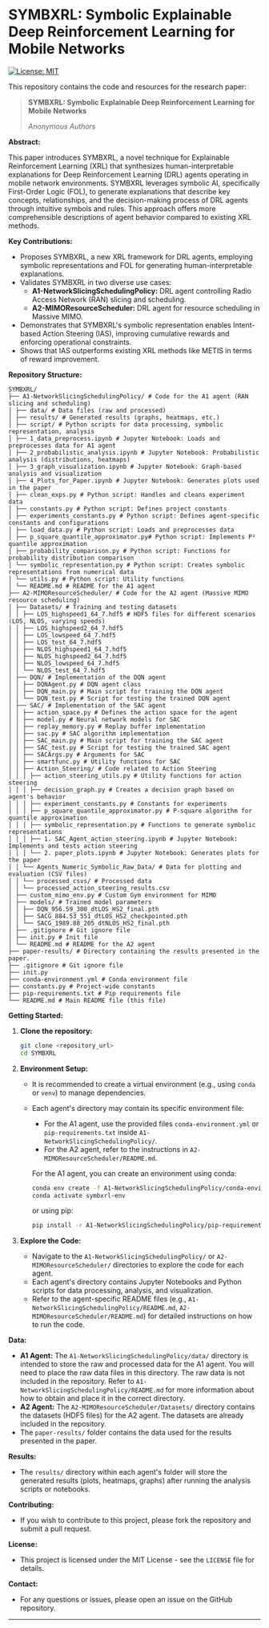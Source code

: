 # SYMBXRL: Symbolic Explainable Deep Reinforcement Learning for Mobile Networks

[![License: MIT](https://img.shields.io/badge/License-MIT-yellow.svg)](https://opensource.org/licenses/MIT)

This repository contains the code and resources for the research paper:

> **SYMBXRL: Symbolic Explainable Deep Reinforcement Learning for Mobile Networks**
>
> *Anonymous Authors*

**Abstract:**

This paper introduces SYMBXRL, a novel technique for Explainable Reinforcement Learning (XRL) that synthesizes human-interpretable explanations for Deep Reinforcement Learning (DRL) agents operating in mobile network environments. SYMBXRL leverages symbolic AI, specifically First-Order Logic (FOL), to generate explanations that describe key concepts, relationships, and the decision-making process of DRL agents through intuitive symbols and rules. This approach offers more comprehensible descriptions of agent behavior compared to existing XRL methods.

**Key Contributions:**

-   Proposes SYMBXRL, a new XRL framework for DRL agents, employing symbolic representations and FOL for generating human-interpretable explanations.
-   Validates SYMBXRL in two diverse use cases:
    -   **A1-NetworkSlicingSchedulingPolicy:** DRL agent controlling Radio Access Network (RAN) slicing and scheduling.
    -   **A2-MIMOResourceScheduler:** DRL agent for resource scheduling in Massive MIMO.
-   Demonstrates that SYMBXRL's symbolic representation enables Intent-based Action Steering (IAS), improving cumulative rewards and enforcing operational constraints.
-   Shows that IAS outperforms existing XRL methods like METIS in terms of reward improvement.

**Repository Structure:**
```
SYMBXRL/
├── A1-NetworkSlicingSchedulingPolicy/ # Code for the A1 agent (RAN slicing and scheduling)
│ ├── data/ # Data files (raw and processed)
│ ├── results/ # Generated results (graphs, heatmaps, etc.)
│ ├── script/ # Python scripts for data processing, symbolic representation, analysis
│ ├── 1_data_preprocess.ipynb # Jupyter Notebook: Loads and preprocesses data for A1 agent
│ ├── 2_probabilistic_analysis.ipynb # Jupyter Notebook: Probabilistic analysis (distributions, heatmaps)
│ ├── 3_graph_visualization.ipynb # Jupyter Notebook: Graph-based analysis and visualization
│ ├── 4_Plots_for_Paper.ipynb # Jupyter Notebook: Generates plots used in the paper
│ ├── clean_exps.py # Python script: Handles and cleans experiment data
│ ├── constants.py # Python script: Defines project constants
│ ├── experiments_constants.py # Python script: Defines agent-specific constants and configurations
│ ├── load_data.py # Python script: Loads and preprocesses data
│ ├── p_square_quantile_approximator.py# Python script: Implements P² quantile approximation
│ ├── probability_comparison.py # Python script: Functions for probability distribution comparison
│ └── symbolic_representation.py # Python script: Creates symbolic representations from numerical data
│ └── utils.py # Python script: Utility functions
│ └── README.md # README for the A1 agent
├── A2-MIMOResourceScheduler/ # Code for the A2 agent (Massive MIMO resource scheduling)
│ ├── Datasets/ # Training and testing datasets
│ │ ├── LOS_highspeed1_64_7.hdf5 # HDF5 files for different scenarios (LOS, NLOS, varying speeds)
│ │ ├── LOS_highspeed2_64_7.hdf5
│ │ ├── LOS_lowspeed_64_7.hdf5
│ │ ├── LOS_test_64_7.hdf5
│ │ ├── NLOS_highspeed1_64_7.hdf5
│ │ ├── NLOS_highspeed2_64_7.hdf5
│ │ ├── NLOS_lowspeed_64_7.hdf5
│ │ └── NLOS_test_64_7.hdf5
│ ├── DQN/ # Implementation of the DQN agent
│ │ ├── DQNAgent.py # DQN agent class
│ │ ├── DQN_main.py # Main script for training the DQN agent
│ │ └── DQN_test.py # Script for testing the trained DQN agent
│ ├── SAC/ # Implementation of the SAC agent
│ │ ├── action_space.py # Defines the action space for the agent
│ │ ├── model.py # Neural network models for SAC
│ │ ├── replay_memory.py # Replay buffer implementation
│ │ ├── sac.py # SAC algorithm implementation
│ │ ├── SAC_main.py # Main script for training the SAC agent
│ │ ├── SAC_test.py # Script for testing the trained SAC agent
│ │ ├── SACArgs.py # Arguments for SAC
│ │ ├── smartfunc.py # Utility functions for SAC
│ │ ├── Action_Steering/ # Code related to Action Steering
│ │ │ ├── action_steering_utils.py # Utility functions for action steering
│ │ │ ├── decision_graph.py # Creates a decision graph based on agent's behavior
│ │ │ ├── experiment_constants.py # Constants for experiments
│ │ │ ├── p_square_quantile_approximator.py # P-square algorithm for quantile approximation
│ │ │ ├── symbolic_representation.py # Functions to generate symbolic representations
│ │ │ ├── 1. SAC_Agent_action_steering.ipynb # Jupyter Notebook: Implements and tests action steering
│ │ │ └── 2. paper_plots.ipynb # Jupyter Notebook: Generates plots for the paper
│ │ └── Agents_Numeric_Symbolic_Raw_Data/ # Data for plotting and evaluation (CSV files)
│ │ └── processed_csvs/ # Processed data
│ │ └── processed_action_steering_results.csv
│ ├── custom_mimo_env.py # Custom Gym environment for MIMO
│ ├── models/ # Trained model parameters
│ │ ├── DQN_956.59_300_dtLOS_HS2_final.pth
│ │ ├── SACG_884.53_551_dtLOS_HS2_checkpointed.pth
│ │ └── SACG_1989.88_205_dtNLOS_HS2_final.pth
│ ├── .gitignore # Git ignore file
│ ├── init.py # Init file
│ └── README.md # README for the A2 agent
├── paper-results/ # Directory containing the results presented in the paper.
├── .gitignore # Git ignore file
├── init.py
├── conda-environment.yml # Conda environment file
├── constants.py # Project-wide constants
├── pip-requirements.txt # Pip requirements file
└── README.md # Main README file (this file)
```

**Getting Started:**

1. **Clone the repository:**

    ```bash
    git clone <repository_url>
    cd SYMBXRL
    ```

2. **Environment Setup:**

    -   It is recommended to create a virtual environment (e.g., using `conda` or `venv`) to manage dependencies.
    -   Each agent's directory may contain its specific environment file:
        - For the A1 agent, use the provided files `conda-environment.yml` or `pip-requirements.txt` inside `A1-NetworkSlicingSchedulingPolicy/`.
        - For the A2 agent, refer to the instructions in `A2-MIMOResourceScheduler/README.md`.

        For the A1 agent, you can create an environment using conda:

        ```bash
        conda env create -f A1-NetworkSlicingSchedulingPolicy/conda-environment.yml
        conda activate symbxrl-env
        ```

        or using pip:

        ```bash
        pip install -r A1-NetworkSlicingSchedulingPolicy/pip-requirements.txt
        ```

3. **Explore the Code:**

    -   Navigate to the `A1-NetworkSlicingSchedulingPolicy/` or `A2-MIMOResourceScheduler/` directories to explore the code for each agent.
    -   Each agent's directory contains Jupyter Notebooks and Python scripts for data processing, analysis, and visualization.
    -   Refer to the agent-specific README files (e.g., `A1-NetworkSlicingSchedulingPolicy/README.md`, `A2-MIMOResourceScheduler/README.md`) for detailed instructions on how to run the code.

**Data:**

-   **A1 Agent:** The `A1-NetworkSlicingSchedulingPolicy/data/` directory is intended to store the raw and processed data for the A1 agent. You will need to place the raw data files in this directory. The raw data is not included in the repository. Refer to `A1-NetworkSlicingSchedulingPolicy/README.md` for more information about how to obtain and place it in the correct directory.
-   **A2 Agent:** The `A2-MIMOResourceScheduler/Datasets/` directory contains the datasets (HDF5 files) for the A2 agent. The datasets are already included in the repository.
-   The `paper-results/` folder contains the data used for the results presented in the paper.

**Results:**

-   The `results/` directory within each agent's folder will store the generated results (plots, heatmaps, graphs) after running the analysis scripts or notebooks.

**Contributing:**

-   If you wish to contribute to this project, please fork the repository and submit a pull request.

**License:**

-   This project is licensed under the MIT License - see the `LICENSE` file for details.

**Contact:**

-   For any questions or issues, please open an issue on the GitHub repository.

---